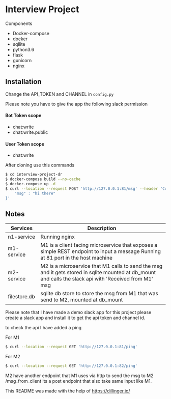 # Interview Project

Components 

  - Docker-compose
  - docker
  - sqllite
  - python3.6
  - flask
  - gunicorn
  - nginx

## Installation
Change the API_TOKEN and CHANNEL in `config.py`

Please note you have to give the app the following slack permission 

#### Bot Token scope
  - chat:write
  - chat:write.public

#### User Token scope
  - chat:write



After cloning use this commands

```sh
$ cd interview-project-dr
$ docker-compose build --no-cache
$ docker-compose up -d
$ curl --location --request POST 'http://127.0.0.1:81/msg' --header 'Content-Type: application/json' --data-raw '{
    "msg" : "hi there"
}'
```

## Notes

| Services | Description |
| ------ | ------ |
| n1-service | Running nginx |
| m1-service |  M1 is a client facing microservice that exposes a simple REST endpoint to input a message Running at 81 port in the host machine |
| m2-service |  M2 is a microservice that M1 calls to send the msg and it gets stored in sqlite mounted at db_mount and calls the slack api with 'Received from M1' msg |
| filestore.db | sqlite db store to store the msg from M1 that was send to M2, mounted at db_mount  |

Please note that I have made a demo slack app for this project please create a slack app and install it to get the api token and channel id.


to check the api I have added a ping

For M1
```sh
$ curl --location --request GET 'http://127.0.0.1:81/ping'
```

For M2
```sh
$ curl --location --request GET 'http://127.0.0.1:82/ping'
```
M2 have another endpoint that M1 uses via http to send the msg to M2 /msg_from_client its a post endpoint that also take same input like M1.

This README was made with the help of https://dillinger.io/





